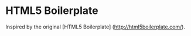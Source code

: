 HTML5 Boilerplate
===========

Inspired by the original [HTML5 Boilerplate] (http://html5boilerplate.com/).
